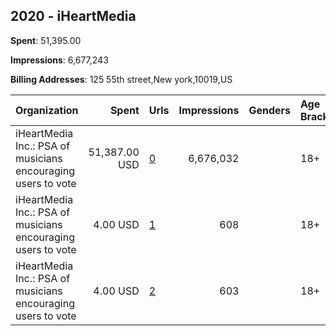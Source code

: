 ## 2020 - iHeartMedia 
**Spent**: 51,395.00

**Impressions**: 6,677,243

**Billing Addresses**: 125 55th street,New york,10019,US

|Organization|Spent|Urls|Impressions|Genders|Age Brackets|Country Codes|
|:---|---:|:---|---:|:---|:---|:---|
|iHeartMedia Inc.: PSA of musicians encouraging users to vote|51,387.00 USD|[0](https://www.snap.com/political-ads/asset/15b3c937fb1431ff5b55605ad7b4f585419c62794a19e67494a13683185fd8d8?mediaType=mp4)|6,676,032||18+|united states|
|iHeartMedia Inc.: PSA of musicians encouraging users to vote|4.00 USD|[1](https://www.snap.com/political-ads/asset/55d12d5a50f689d6563410ec74b897b7d0b3c87f1b3f64a999c201e42b3fbcbc?mediaType=mp4)|608||18+|united states|
|iHeartMedia Inc.: PSA of musicians encouraging users to vote|4.00 USD|[2](https://www.snap.com/political-ads/asset/a3e2e4ecf45704d5d221b18347079d7bddc2adfc682228d7cf2eabbdcc5e0430?mediaType=mp4)|603||18+|united states|
